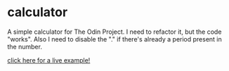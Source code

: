 # calculator
A simple calculator for The Odin Project. I need to refactor it, but the code "works". Also I need to disable the "." if there's already a period present in the number.

[click here for a live example!](https://croixed.github.io/calculator/)
